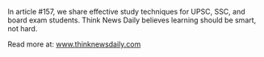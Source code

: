 In article #157, we share effective study techniques for UPSC, SSC, and board exam students. Think News Daily believes learning should be smart, not hard.

Read more at: www.thinknewsdaily.com